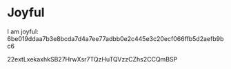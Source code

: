 # Joyful

I am joyful: 6be019ddaa7b3e8bcda7d4a7ee77adbb0e2c445e3c20ecf066ffb5d2aefb9bc6


22extLxekaxhkSB27HrwXsr7TQzHuTQVzzCZhs2CCQmBSP